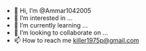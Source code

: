 - 👋 Hi, I’m @Ammar1042005
- 👀 I’m interested in ...
- 🌱 I’m currently learning ...
- 💞️ I’m looking to collaborate on ...
- 📫 How to reach me killer1975p@gmail.com

<!---
Ammar1042005/Ammar1042005 is a ✨ special ✨ repository because its `README.md` (this file) appears on your GitHub profile.
You can click the Preview link to take a look at your changes.
--->
